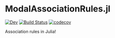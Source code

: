 # ModalAssociationRules.jl

<!-- [![Stable](https://img.shields.io/badge/docs-stable-blue.svg)](https://aclai-lab.github.io/SoleRules.jl/) -->
[![Dev](https://img.shields.io/badge/docs-dev-blue.svg)](https://aclai-lab.github.io/SoleRules.jl/dev)
[![Build Status](https://api.cirrus-ci.com/github/aclai-lab/SoleRules.jl.svg?branch=main)](https://cirrus-ci.com/github/aclai-lab/SoleRules.jl)
[![codecov](https://codecov.io/gh/aclai-lab/SoleRules.jl/branch/main/graph/badge.svg?token=LT9IYIYNFI)](https://codecov.io/gh/aclai-lab/SoleRules.jl)

Association rules in Julia!
